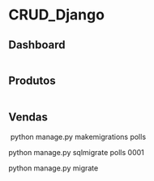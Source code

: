 # CRUD_Django
## Dashboard
<img alt="" title="" src="https://github.com/lucasDSBR/Polls_Django/blob/master/imgs/Capturar1.PNG" />

## Produtos
<img alt="" title="" src="https://github.com/lucasDSBR/Polls_Django/blob/master/imgs/Capturar2.PNG" />

## Vendas
<img alt="" title="" src="https://github.com/lucasDSBR/Polls_Django/blob/master/imgs/Capturar3.PNG" />
python manage.py makemigrations polls


python manage.py sqlmigrate polls 0001


python manage.py migrate
